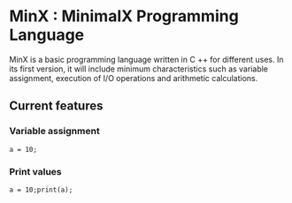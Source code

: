 # MinX : MinimalX Programming Language

MinX is a basic programming language written in C ++ for different uses. In its first version, it will include minimum characteristics such as variable assignment, execution of I/O operations and arithmetic calculations.

## Current features

### Variable assignment

```
a = 10;
```

### Print values

```
a = 10;print(a);
```
